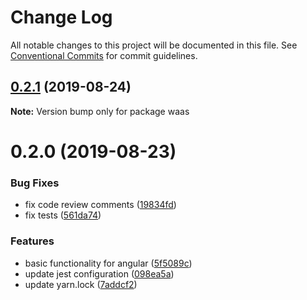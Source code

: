 # Change Log

All notable changes to this project will be documented in this file.
See [Conventional Commits](https://conventionalcommits.org) for commit guidelines.

## [0.2.1](https://github.com/ciklum-digital/waas/compare/v0.2.0...v0.2.1) (2019-08-24)

**Note:** Version bump only for package waas





# 0.2.0 (2019-08-23)


### Bug Fixes

* fix code review comments ([19834fd](https://github.com/ciklum-digital/waas/commit/19834fd))
* fix tests ([561da74](https://github.com/ciklum-digital/waas/commit/561da74))


### Features

* basic functionality for angular ([5f5089c](https://github.com/ciklum-digital/waas/commit/5f5089c))
* update jest configuration ([098ea5a](https://github.com/ciklum-digital/waas/commit/098ea5a))
* update yarn.lock ([7addcf2](https://github.com/ciklum-digital/waas/commit/7addcf2))
